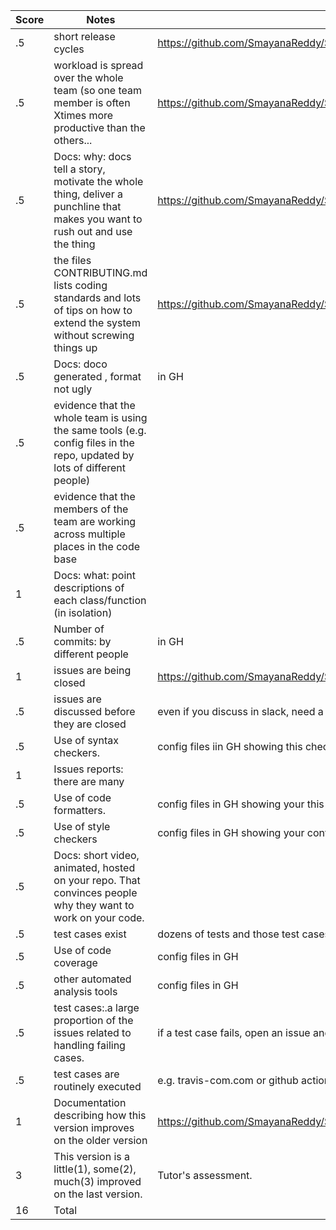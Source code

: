 
|Score|Notes| Evidence|
|-|-----|---------|
|.5| short release cycles|https://github.com/SmayanaReddy/SRIJAS/releases|
|.5| workload is spread over the whole team (so one team member is often Xtimes more productive than the others...|https://github.com/SmayanaReddy/SRIJAS/graphs/contributors|
|.5|Docs: why: docs tell a story, motivate the whole thing, deliver a punchline that makes you want to rush out and use the thing |https://github.com/SmayanaReddy/SRIJAS/blob/main/README.md|
|.5|the files CONTRIBUTING.md lists coding standards and lots of tips on how to extend the system without screwing things up  |https://github.com/SmayanaReddy/SRIJAS/blob/main/CONTRIBUTING.md|
|.5|Docs: doco generated , format not ugly  | in GH|
|.5|evidence that the whole team is using the same tools (e.g. config files in the repo, updated by lots of different people) | |
|.5|evidence that the members of the team are working across multiple places in the code base | |
|1|Docs: what: point descriptions of each class/function (in isolation)  | |
|.5|Number of commits: by different people  | in GH|
|1|issues are being closed |https://github.com/SmayanaReddy/SRIJAS/issues?q=is%3Aissue+is%3Aclosed|
|.5|issues are discussed before they are closed | even if you discuss in slack, need a sumamry statement here|
|.5|Use of syntax checkers. | config files iin GH showing this checker's config|
|1|Issues reports: there are many  | |
|.5|Use of code formatters. | config files in GH showing your this formatter's config|
|.5|Use of style checkers | config files in GH showing your config|
|.5|Docs: short video, animated, hosted on your repo. That convinces people why they want to work on your code. | |
|.5|test cases exist  | dozens of tests and those test cases are more than 30% of the code base|
|.5|Use of code coverage  | config files in GH|
|.5|other automated analysis tools  | config files in GH|
|.5|test cases:.a large proportion of the issues related to handling failing cases. | if a test case fails, open an issue and fix it|
|.5|test cases are routinely executed | e.g. travis-com.com or github actions or something|
|1|Documentation describing how this version improves on the older version|https://github.com/SmayanaReddy/SRIJAS/blob/main/docs/versionImprovement.md
|3|This version is a little(1), some(2), much(3) improved on the last version.|Tutor's assessment.| 
|16| Total|

